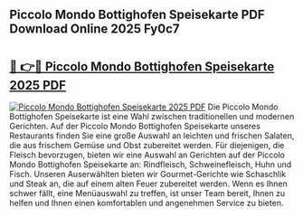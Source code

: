## Piccolo Mondo Bottighofen Speisekarte PDF Download Online 2025 Fy0c7

# <h2><a href="http://gc9bkok.nevu.top/?p=Piccolo+Mondo+Bottighofen+Speisekarte">🔗 👉🔴 Piccolo Mondo Bottighofen Speisekarte 2025 PDF</a></h2>

[![Piccolo Mondo Bottighofen Speisekarte 2025 PDF](https://i.imgur.com/dBaPXMq.png)](http://gc9bkok.nevu.top/?p=Piccolo+Mondo+Bottighofen+Speisekarte)
Die Piccolo Mondo Bottighofen Speisekarte ist eine Wahl zwischen traditionellen und modernen Gerichten. Auf der Piccolo Mondo Bottighofen Speisekarte unseres Restaurants finden Sie eine große Auswahl an leichten und frischen Salaten, die aus frischem Gemüse und Obst zubereitet werden. Für diejenigen, die Fleisch bevorzugen, bieten wir eine Auswahl an Gerichten auf der Piccolo Mondo Bottighofen Speisekarte an: Rindfleisch, Schweinefleisch, Huhn und Fisch. Unseren Auserwählten bieten wir Gourmet-Gerichte wie Schaschlik und Steak an, die auf einem alten Feuer zubereitet werden. Wenn es Ihnen schwer fällt, eine Menüauswahl zu treffen, ist unser Team bereit, Ihnen zu helfen und Ihnen einen komfortablen und angenehmen Service zu bieten.
